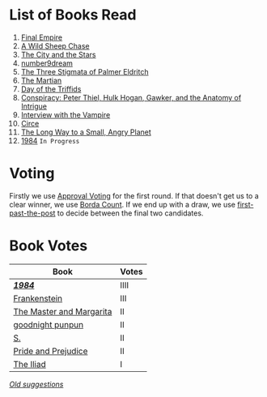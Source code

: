<!-- TITLE: Book Gathering -->
<!-- SUBTITLE: The Book Gathering -->

# List of Books Read
1. [Final Empire](books/the-final-empire)
2. [A Wild Sheep Chase](books/a-wild-sheep-chase)
3. [The City and the Stars](books/the-city-and-the-stars)
4. [number9dream](books/number-9-dream)
5. [The Three Stigmata of Palmer Eldritch](books/the-three-stigmata-of-palmer-eldritch)
6. [The Martian](books/the-martian)
7. [Day of the Triffids](books/day-of-the-triffids)
8. [Conspiracy: Peter Thiel, Hulk Hogan, Gawker, and the Anatomy of Intrigue](books/conspiracy)
9. [Interview with the Vampire](books/interview-with-the-vampire)
10. [Circe](books/circe)
11. [The Long Way to a Small, Angry Planet](books/the-long-way-to-a-small-angry-planet)
12. [1984](https://www.goodreads.com/book/show/3744438-1984) `In Progress`

# Voting
Firstly we use [Approval Voting](https://en.wikipedia.org/wiki/Approval_voting) for the first round.
If that doesn't get us to a clear winner, we use [Borda Count](https://en.wikipedia.org/wiki/Borda_count).
If we end up with a draw, we use [first-past-the-post](https://en.wikipedia.org/wiki/First-past-the-post_voting) to decide between the final two candidates.

# Book Votes
| Book | Votes |
| --- | --- |
| [***1984***](https://www.goodreads.com/book/show/3744438-1984) | IIII |
| [Frankenstein](https://www.goodreads.com/book/show/12974171-frankenstein) | III |
| [The Master and Margarita](https://www.goodreads.com/book/show/117833.The_Master_and_Margarita) | II |
| [goodnight punpun](https://www.goodreads.com/book/show/25986929-goodnight-punpun-omnibus-vol-1?from_search=true) | II |
| [S.](https://www.goodreads.com/book/show/17860739-s) | II |
| [Pride and Prejudice](https://www.goodreads.com/book/show/22676094-pride-and-prejudice) | II |
| [The Iliad](https://www.goodreads.com/book/show/1133833.The_Iliad) | I |

*[Old suggestions](books/old-suggestions)*